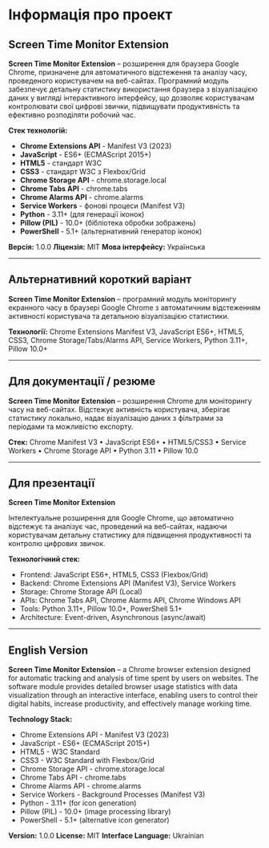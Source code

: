 # Інформація про проект

## Screen Time Monitor Extension

**Screen Time Monitor Extension** – розширення для браузера Google Chrome, призначене для автоматичного відстеження та аналізу часу, проведеного користувачем на веб-сайтах. Програмний модуль забезпечує детальну статистику використання браузера з візуалізацією даних у вигляді інтерактивного інтерфейсу, що дозволяє користувачам контролювати свої цифрові звички, підвищувати продуктивність та ефективно розподіляти робочий час.

**Стек технологій:**
- **Chrome Extensions API** - Manifest V3 (2023)
- **JavaScript** - ES6+ (ECMAScript 2015+)
- **HTML5** - стандарт W3C
- **CSS3** - стандарт W3C з Flexbox/Grid
- **Chrome Storage API** - chrome.storage.local
- **Chrome Tabs API** - chrome.tabs
- **Chrome Alarms API** - chrome.alarms
- **Service Workers** - фонові процеси (Manifest V3)
- **Python** - 3.11+ (для генерації іконок)
- **Pillow (PIL)** - 10.0+ (бібліотека обробки зображень)
- **PowerShell** - 5.1+ (альтернативний генератор іконок)

**Версія:** 1.0.0
**Ліцензія:** MIT
**Мова інтерфейсу:** Українська

---

## Альтернативний короткий варіант

**Screen Time Monitor Extension** – програмний модуль моніторингу екранного часу в браузері Google Chrome з автоматичним відстеженням активності користувача та детальною візуалізацією статистики.

**Технології:** Chrome Extensions Manifest V3, JavaScript ES6+, HTML5, CSS3, Chrome Storage/Tabs/Alarms API, Service Workers, Python 3.11+, Pillow 10.0+

---

## Для документації / резюме

**Screen Time Monitor Extension** – розширення Chrome для моніторингу часу на веб-сайтах. Відстежує активність користувача, зберігає статистику локально, надає візуалізацію даних з фільтрами за періодами та можливістю експорту.

**Стек:** Chrome Manifest V3 • JavaScript ES6+ • HTML5/CSS3 • Service Workers • Chrome Storage API • Python 3.11 • Pillow 10.0

---

## Для презентації

**Screen Time Monitor Extension**

Інтелектуальне розширення для Google Chrome, що автоматично відстежує та аналізує час, проведений на веб-сайтах, надаючи користувачам детальну статистику для підвищення продуктивності та контролю цифрових звичок.

**Технологічний стек:**
- Frontend: JavaScript ES6+, HTML5, CSS3 (Flexbox/Grid)
- Backend: Chrome Extensions API (Manifest V3), Service Workers
- Storage: Chrome Storage API (Local)
- APIs: Chrome Tabs API, Chrome Alarms API, Chrome Windows API
- Tools: Python 3.11+, Pillow 10.0+, PowerShell 5.1+
- Architecture: Event-driven, Asynchronous (async/await)

---

## English Version

**Screen Time Monitor Extension** – a Chrome browser extension designed for automatic tracking and analysis of time spent by users on websites. The software module provides detailed browser usage statistics with data visualization through an interactive interface, enabling users to control their digital habits, increase productivity, and effectively manage working time.

**Technology Stack:**
- Chrome Extensions API - Manifest V3 (2023)
- JavaScript - ES6+ (ECMAScript 2015+)
- HTML5 - W3C Standard
- CSS3 - W3C Standard with Flexbox/Grid
- Chrome Storage API - chrome.storage.local
- Chrome Tabs API - chrome.tabs
- Chrome Alarms API - chrome.alarms
- Service Workers - Background Processes (Manifest V3)
- Python - 3.11+ (for icon generation)
- Pillow (PIL) - 10.0+ (image processing library)
- PowerShell - 5.1+ (alternative icon generator)

**Version:** 1.0.0
**License:** MIT
**Interface Language:** Ukrainian
